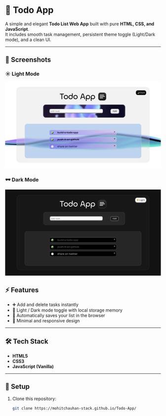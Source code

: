 # 📝 Todo App

A simple and elegant **Todo List Web App** built with pure **HTML, CSS, and JavaScript**.  
It includes smooth task management, persistent theme toggle (Light/Dark mode), and a clean UI.

---

## 📸 Screenshots

### ☀️ Light Mode
![Light Mode Screenshot](light-mode.png)

### 🕶️ Dark Mode
![Dark Mode Screenshot](dark-mode.png)



## ⚡ Features
- ➕ Add and delete tasks instantly
- 🌙 Light / Dark mode toggle with local storage memory
- 💾 Automatically saves your list in the browser
- 🧠 Minimal and responsive design

---

## 🛠️ Tech Stack
- **HTML5**
- **CSS3**
- **JavaScript (Vanilla)**

---

## 🚀 Setup
1. Clone this repository:
   ```bash
   git clone https://mohitchauhan-stack.github.io/Todo-App/